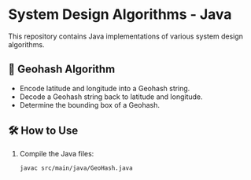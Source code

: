 # System Design Algorithms - Java

This repository contains Java implementations of various system design algorithms.

## 📌 Geohash Algorithm

- Encode latitude and longitude into a Geohash string.
- Decode a Geohash string back to latitude and longitude.
- Determine the bounding box of a Geohash.

## 🛠️ How to Use

1. Compile the Java files:

   ```bash
   javac src/main/java/GeoHash.java
